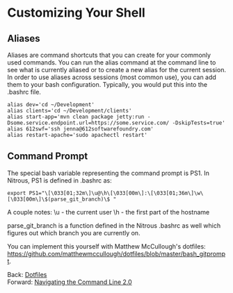 # Customizing Your Shell

## Aliases

Aliases are command shortcuts that you can create for your commonly used commands. You can run the alias command at the command line to see what is currently aliased or to create a new alias for the current session. In order to use aliases across sessions (most common use), you can add them to your bash configuration. Typically, you would put this into the .bashrc file.

```
alias dev='cd ~/Development'
alias clients='cd ~/Development/clients'
alias start-app='mvn clean package jetty:run -Dsome.service.endpoint.url=https://some.service.com/ -DskipTests=true'
alias 612swf='ssh jenna@612softwarefoundry.com'
alias restart-apache='sudo apachectl restart'
```

## Command Prompt

The special bash variable representing the command prompt is PS1. In Nitrous, PS1 is defined in .bashrc as:

```
export PS1="\[\033[01;32m\]\u@\h\[\033[00m\]:\[\033[01;36m\]\w\[\033[00m\]\$(parse_git_branch)\$ "
```
A couple notes:
\u - the current user
\h - the first part of the hostname

parse_git_branch is a function defined in the Nitrous .bashrc as well which figures out which branch you are currently on.

You can implement this yourself with Matthew McCullough's dotfiles: https://github.com/matthewmccullough/dotfiles/blob/master/bash_gitprompt.

Back: [Dotfiles](14_dotfiles.md)	
Forward: [Navigating the Command Line 2.0](16_navigate_cli_2.md)
